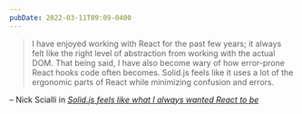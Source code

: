```yaml
---
pubDate: 2022-03-11T09:09-0400
---
```


> I have enjoyed working with React for the past few years; it always felt like the right level of abstraction from working with the actual DOM. That being said, I have also become wary of how error-prone React hooks code often becomes. Solid.js feels like it uses a lot of the ergonomic parts of React while minimizing confusion and errors.

– Nick Scialli in [_Solid.js feels like what I always wanted React to be_](https://typeofnan.dev/solid-js-feels-like-what-i-always-wanted-react-to-be/)
